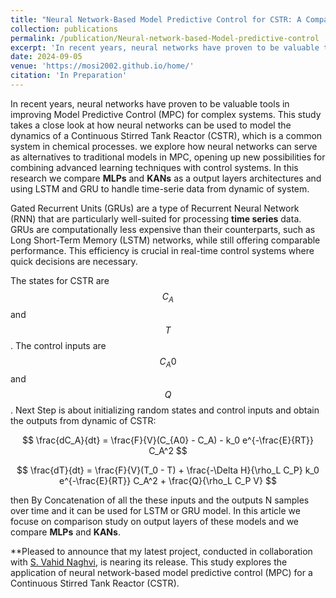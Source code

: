 ```yaml
---
title: "Neural Network-Based Model Predictive Control for CSTR: A Comparative Study of Output Layer Architectures "
collection: publications
permalink: /publication/Neural-network-based-Model-predictive-control
excerpt: 'In recent years, neural networks have proven to be valuable tools in improving Model Predictive Control (MPC) for complex systems. This study takes a close look at how neural networks can be used to model the dynamics of a Continuous Stirred Tank Reactor (CSTR), which is a common system in chemical processes. we explore how neural networks can serve as alternatives to traditional models in MPC, opening up new possibilities for combining advanced learning techniques with control systems. In this research we compare **MLPs** and **KANs** as a output layers architectures and using LSTM and GRU to handle time-serie data from dynamic of system.'
date: 2024-09-05
venue: 'https://mosi2002.github.io/home/'
citation: 'In Preparation'
---
```

In recent years, neural networks have proven to be valuable tools in improving Model Predictive Control (MPC) for complex systems. This study takes a close look at how neural networks can be used to model the dynamics of a Continuous Stirred Tank Reactor (CSTR), which is a common system in chemical processes. we explore how neural networks can serve as alternatives to traditional models in MPC, opening up new possibilities for combining advanced learning techniques with control systems. In this research we compare **MLPs** and **KANs** as a output layers architectures and using LSTM and GRU to handle time-serie data from dynamic of system.

Gated Recurrent Units (GRUs) are a type of Recurrent Neural Network (RNN) that are particularly well-suited for processing **time series** data. GRUs are computationally less expensive than their counterparts, such as Long Short-Term Memory (LSTM) networks, while still offering comparable performance. This efficiency is crucial in real-time control systems where quick decisions are necessary.

The states for CSTR are $$C_A$$ and $$T$$. The control inputs are $$C_A0$$ and $$Q$$. Next Step is about initializing random states and control inputs and obtain the outputs from dynamic of CSTR:

$$
\frac{dC_A}{dt} = \frac{F}{V}(C_{A0} - C_A) - k_0 e^{-\frac{E}{RT}} C_A^2 
$$

$$
\frac{dT}{dt} = \frac{F}{V}(T_0 - T) + \frac{-\Delta H}{\rho_L C_P} k_0 e^{-\frac{E}{RT}} C_A^2 + \frac{Q}{\rho_L C_P V}
$$

then By Concatenation of all the these inputs and the outputs N samples over time and it can be used for LSTM or GRU model. In this article we focuse on comparison study on output layers of these models and we compare **MLPs** and **KANs**.

**Pleased to announce that my latest project, conducted in collaboration with [S. Vahid Naghvi](https://scholar.google.com/citations?user=5bT9h5IAAAAJ&hl=en), is nearing its release. This study explores the application of neural network-based model predictive control (MPC) for a Continuous Stirred Tank Reactor (CSTR).

